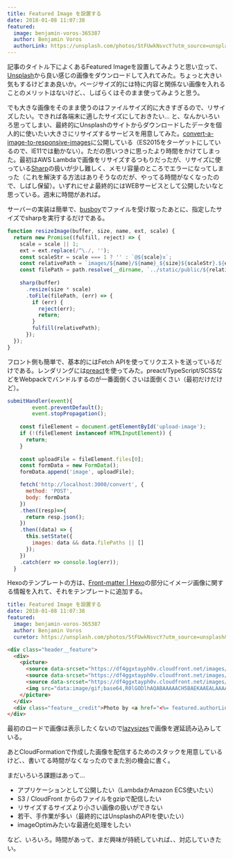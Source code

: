 ```yaml
---
title: Featured Image を設置する
date: 2018-01-08 11:07:38
featured:
  image: benjamin-voros-365387
  author: Benjamin Voros
  authorLink: https://unsplash.com/photos/StFUwkNsvcY?utm_source=unsplash&utm_medium=referral&utm_content=creditCopyText
---
```

記事のタイトル下によくあるFeatured Imageを設置してみようと思い立って、[Unsplash](https://unsplash.com)から良い感じの画像をダウンロードして入れてみた。ちょっと大きい気もするけどまあ良いか。ページサイズ的には特に内容と関係ない画像を入れることのメリットはないけど、、しばらくはそのまま使ってみようと思う。
<!-- more -->
でも大きな画像をそのまま使うのはファイルサイズ的に大きすぎるので、リサイズしたい。できれば各端末に適したサイズにしておきたい... と、なんかいろいろ思ってしまい、最終的にUnsplashのサイトからダウンロードしたデータを個人的に使いたい大きさにリサイズするサービスを用意してみた。[convert-a-image-to-responsive-images](https://github.com/memolog/convert-a-image-to-responsive-images)に公開している（ES2015をターゲットにしているので、IE11では動かない）。ただの思いつきに思ったより時間をかけてしまった。最初はAWS Lambdaで画像をリサイズするつもりだったが、リサイズに使っている[Sharp](https://github.com/lovell/sharp)の扱いが少し難しく、メモリ容量のところでエラーになってしまった（これを解決する方法はありそうなのだが、やってる時間がなくなったので、しばし保留）。いずれにせよ最終的にはWEBサービスとして公開したいなと思っている。週末に時間があれば。

サーバーの実装は簡単で、[busboy](https://github.com/mscdex/busboy)でファイルを受け取ったあとに、指定したサイズでsharpを実行するだけである。
```javascript
function resizeImage(buffer, size, name, ext, scale) {
  return new Promise((fulfill, reject) => {
    scale = scale || 1;
    ext = ext.replace(/^\./, '');
    const scaleStr = scale === 1 ? '' : `@${scale}x`;
    const relativePath = `images/${name}/${name}_${size}${scaleStr}.${ext}`
    const filePath = path.resolve(__dirname, `../static/public/${relativePath}`);
  
    sharp(buffer)
      .resize(size * scale)
      .toFile(filePath, (err) => {
        if (err) {
          reject(err);
          return;
        }
        fulfill(relativePath);
      });
  });
}
```

フロント側も簡単で、基本的にはFetch APIを使ってリクエストを送っているだけである。レンダリングには[preact](https://github.com/developit/preact)を使ってみた。preact/TypeScript/SCSSなどをWebpackでバンドルするのが一番面倒くさいは面倒くさい（最初だけだけど）。

```javascript
submitHandler(event){
		event.preventDefault();
		event.stopPropagation();
    
    const fileElement = document.getElementById('upload-image');
    if (!(fileElement instanceof HTMLInputElement)) {
      return;
    }
    
    const uploadFile = fileElement.files[0];
    const formData = new FormData();
    formData.append('image', uploadFile);

    fetch('http://localhost:3000/convert', {
      method: 'POST',
      body: formData
    })
    .then((resp)=>{
      return resp.json();
    })
    .then((data) => {
      this.setState({
        images: data && data.filePaths || []
      });
    })
    .catch(err => console.log(err));
  }
```

Hexoのテンプレートの方は、[Front-matter | Hexo](https://hexo.io/docs/front-matter.html)の部分にイメージ画像に関する情報を入れて、それをテンプレートに追加する。

```yaml
title: Featured Image を設置する
date: 2018-01-08 11:07:38
featured:
  image: benjamin-voros-365387
  author: Benjamin Voros
  curetor: https://unsplash.com/photos/StFUwkNsvcY?utm_source=unsplash&utm_medium=referral&utm_content=creditCopyText
```

```html
<div class="header__feature">
  <div>
    <picture>
      <source data-srcset="https://df4ggxtayph0v.cloudfront.net/images/<%= featured.image %>/<%= featured.image %>_450.jpg, https://df4ggxtayph0v.cloudfront.net/images/<%= featured.image %>/<%= featured.image %>_450@2x.jpg 2x, https://df4ggxtayph0v.cloudfront.net/images/<%= featured.image %>/<%= featured.image %>_450@3x.jpg 3x" type="image/jpeg" media="(max-width: 450px)" />
      <source data-srcset="https://df4ggxtayph0v.cloudfront.net/images/<%= featured.image %>/<%= featured.image %>_750.webp, https://df4ggxtayph0v.cloudfront.net/images/<%= featured.image %>/<%= featured.image %>_750@2x.webp 2x" type="image/webp" />
      <source data-srcset="https://df4ggxtayph0v.cloudfront.net/images/<%= featured.image %>/<%= featured.image %>_750.jpeg, https://df4ggxtayph0v.cloudfront.net/images/<%= featured.image %>/<%= featured.image %>_750@2x.jpeg 2x" type="image/jpeg" />
      <img src="data:image/gif;base64,R0lGODlhAQABAAAAACH5BAEKAAEALAAAAAABAAEAAAICTAEAOw==" data-src="https://df4ggxtayph0v.cloudfront.net/images/<%= featured.image %>/<%= featured.image %>_750.jpg" class="lazyload" />
    </picture>              
  </div>
  <div class="feature__credit">Photo by <a href="<%= featured.authorLink %>" target="_blank" rel="noopener"><%= featured.author %></a> on <a href="https://unsplash.com/?utm_source=unsplash&utm_medium=referral&utm_content=creditCopyText" target="_blank" rel="noopener">Unsplash</a></div>
</div>
```

最初のロードで画像は表示したくないので[lazysizes](https://github.com/aFarkas/lazysizes)で画像を遅延読み込みしている。

あとCloudFormationで作成した画像を配信するためのスタックを用意しているけど、、書いてる時間がなくなったのでまた別の機会に書く。

まだいろいろ課題はあって...
* アプリケーションとして公開したい（LambdaかAmazon ECS使いたい）
* S3 / CloudFront からのファイルをgzipで配信したい
* リサイズするサイズより小さい画像の扱いができない
* 若干、手作業が多い（最終的にはUnsplashのAPIを使いたい）
* imageOptimみたいな最適化処理をしたい

など、いろいろ。時間があって、まだ興味が持続していれば、、対応していきたい。